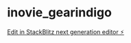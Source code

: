 # inovie_gearindigo

[Edit in StackBlitz next generation editor ⚡️](https://stackblitz.com/~/github.com/IsseiKuwatani/inovie_gearindigo)